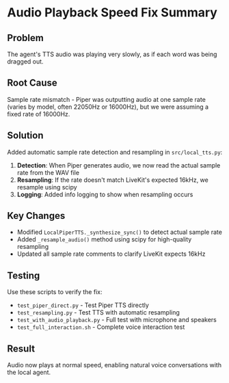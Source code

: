# Audio Playback Speed Fix Summary

## Problem
The agent's TTS audio was playing very slowly, as if each word was being dragged out.

## Root Cause
Sample rate mismatch - Piper was outputting audio at one sample rate (varies by model, often 22050Hz or 16000Hz), but we were assuming a fixed rate of 16000Hz.

## Solution
Added automatic sample rate detection and resampling in `src/local_tts.py`:

1. **Detection**: When Piper generates audio, we now read the actual sample rate from the WAV file
2. **Resampling**: If the rate doesn't match LiveKit's expected 16kHz, we resample using scipy
3. **Logging**: Added info logging to show when resampling occurs

## Key Changes
- Modified `LocalPiperTTS._synthesize_sync()` to detect actual sample rate
- Added `_resample_audio()` method using scipy for high-quality resampling
- Updated all sample rate comments to clarify LiveKit expects 16kHz

## Testing
Use these scripts to verify the fix:
- `test_piper_direct.py` - Test Piper TTS directly
- `test_resampling.py` - Test TTS with automatic resampling
- `test_with_audio_playback.py` - Full test with microphone and speakers
- `test_full_interaction.sh` - Complete voice interaction test

## Result
Audio now plays at normal speed, enabling natural voice conversations with the local agent.
